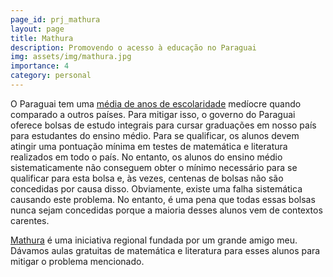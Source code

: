 ```yaml
---
page_id: prj_mathura
layout: page
title: Mathura
description: Promovendo o acesso à educação no Paraguai
img: assets/img/mathura.jpg
importance: 4
category: personal
---
```


O Paraguai tem uma <a href="https://ourworldindata.org/grapher/mean-years-of-schooling-long-run">média de anos de escolaridade</a> medíocre quando comparado a outros países. Para mitigar isso, o governo do Paraguai oferece bolsas de estudo integrais para cursar graduações em nosso país para estudantes do ensino médio.
Para se qualificar, os alunos devem atingir uma pontuação mínima em testes de matemática e literatura realizados em todo o país.
No entanto, os alunos do ensino médio sistematicamente não conseguem obter o mínimo necessário para se qualificar para esta bolsa e, às vezes, centenas de bolsas não são concedidas por causa disso. Obviamente, existe uma falha sistemática causando este problema. No entanto, é uma pena que todas essas bolsas nunca sejam concedidas porque a maioria desses alunos vem de contextos carentes.

<a href="https://www.facebook.com/photo.php?fbid=659786765941152&set=pb.100057295035664.-2207520000"> Mathura</a> é uma iniciativa regional fundada por um grande amigo meu. Dávamos aulas gratuitas de matemática e literatura para esses alunos para mitigar o problema mencionado.
